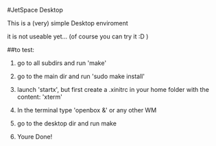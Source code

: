 #JetSpace Desktop

This is a (very) simple Desktop enviroment

it is not useable yet... (of course you can try it :D )

##to test:

1. go to all subdirs and run 'make'

2. go to the main dir and run 'sudo make install'

3. launch 'startx', but first create a .xinitrc in your home folder with the content: 'xterm'

4. In the terminal type 'openbox &' or any other WM

5. go to the desktop dir and run make

6. Youre Done!
